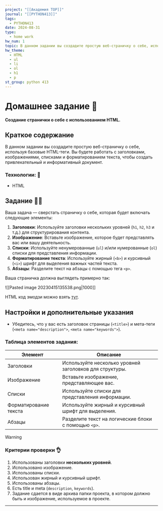 ```yaml
---
project: "[[Академия TOP]]"
journal: "[[PYTHON413]]"
tags:
  - PYTHON413
date: 2024-08-31
type:
  - home work
hw_num: 1
topic: В данном задании вы создадите простую веб-страничку о себе, используя базовые HTML-теги. Вы будете работать с заголовками, изображениями, списками и форматированием текста, чтобы создать привлекательный и информативный документ.
hw_theme:
  - HTML
  - ul
  - li
  - ol
  - h1
  - p
st_group: python 413
---
```

# Домашнее задание 📃
**Создание странички о себе с использованием HTML.**

## Краткое содержание 
В данном задании вы создадите простую веб-страничку о себе, используя базовые HTML-теги. Вы будете работать с заголовками, изображениями, списками и форматированием текста, чтобы создать привлекательный и информативный документ.

### Технологии: 🦾
- HTML

## Задание 👷‍♂️

Ваша задача — сверстать страничку о себе, которая будет включать следующие элементы:

1. **Заголовки**: Используйте заголовки нескольких уровней (`h1`, `h2`, `h3` и т.д.) для структурирования контента.
2. **Изображение**: Вставьте изображение, которое будет представлять вас или вашу деятельность.
3. **Списки**: Используйте ненумерованные (`ul`) и/или нумерованные (`ol`) списки для представления информации.
4. **Форматирование текста**: Используйте жирный (`<b>`) и курсивный (`<i>`) шрифт для выделения важных частей текста.
5. **Абзацы**: Разделите текст на абзацы с помощью тега `<p>`.

Ваша страничка должна выглядеть примерно так:

![[Pasted image 20230415135538.png|1000]]

HTML код эмодзи можно взять [тут](https://snipp.ru/handbk/emoji).

## Настройки и дополнительные указания
- Убедитесь, что у вас есть заголовок страницы (`<title>`) и мета-теги (`<meta name="description">`, `<meta name="keywords">`).

### Таблица элементов задания:

| Элемент               | Описание                                                 |
| --------------------- | -------------------------------------------------------- |
| Заголовки             | Используйте несколько уровней заголовков для структуры.  |
| Изображение           | Вставьте изображение, представляющее вас.               |
| Списки                | Используйте списки для представления информации.         |
| Форматирование текста | Используйте жирный и курсивный шрифт для выделения.     |
| Абзацы                | Разделите текст на логические блоки с помощью `<p>`.    |

>[!warning]
>### Критерии проверки 👌
>1. Использованы заголовки **нескольких уровней**.
>2. Использовано изображение.
>3. Использованы списки.
>4. Использован жирный и курсивный шрифт.
>5. Использованы абзацы.
>6. Есть title и meta (`description`, `keywords`).
>7. Задание сдается в виде архива папки проекта, в котором должно быть и изображение, используемое в проекте.

---